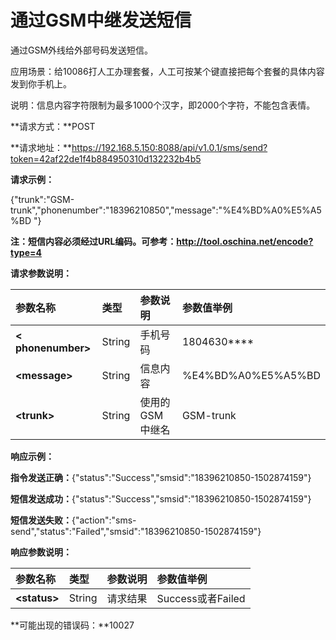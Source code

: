 # **通过GSM中继发送短信**

通过GSM外线给外部号码发送短信。

应用场景：给10086打人工办理套餐，人工可按某个键直接把每个套餐的具体内容发到你手机上。

说明：信息内容字符限制为最多1000个汉字，即2000个字符，不能包含表情。

**请求方式：**POST

**请求地址：**https://192.168.5.150:8088/api/v1.0.1/sms/send?token=42af22de1f4b884950310d132232b4b5

**请求示例：**

{"trunk":"GSM-trunk","phonenumber":"18396210850","message":"%E4%BD%A0%E5%A5%BD "}

**注：短信内容必须经过URL编码。可参考：http://tool.oschina.net/encode?type=4**

**请求参数说明：**

| **参数名称** | **类型** | **参数说明** | **参数值举例** |
| :--- | :--- | :--- | :--- |
| **&lt; phonenumber&gt;** | String | 手机号码 | 1804630\*\*\*\* |
| **&lt;message&gt;** | String | 信息内容 | %E4%BD%A0%E5%A5%BD |
| **&lt;trunk&gt;** | String | 使用的GSM中继名 | GSM-trunk |

**响应示例：**

**指令发送正确：**{"status":"Success","smsid":"18396210850-1502874159"}

**短信发送成功：**{"status":"Success","smsid":"18396210850-1502874159"}

**短信发送失败：**{"action":"sms-send","status":"Failed","smsid":"18396210850-1502874159"}

**响应参数说明：**

| **参数名称** | **类型** | **参数说明** | **参数值举例** |
| :--- | :--- | :--- | :--- |
| **&lt;status&gt;** | String | 请求结果 | Success或者Failed |

**可能出现的错误码：**10027



